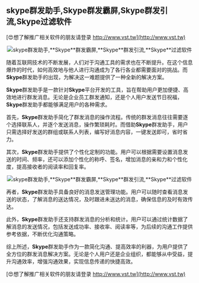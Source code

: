 ## **skype群发助手,**Skype**群发霸屏,**Skype**群发引流,**Skype**过滤软件**

[😍想了解推广相关软件的朋友请登录 http://www.vst.tw](http://www.vst.tw)

 <center><img src="https://vst.tw/MP4/tuiguang/png/2.png" alt="skype群发助手,**Skype**群发霸屏,**Skype**群发引流,**Skype**过滤软件"></center>

随着互联网技术的不断发展，人们对于沟通工具的需求也在不断提升。在这个信息爆炸的时代，如何高效地与他人进行沟通成为了各行各业都需要面对的挑战。而**Skype**群发助手的出现，为解决这一难题提供了一种全新的解决方案。

**Skype**群发助手是一款针对**Skype**平台开发的工具，旨在帮助用户更加便捷、高效地进行群发消息。无论是企业员工群发通知，还是个人用户发送节日祝福，**Skype**群发助手都能够满足用户的各种需求。

首先，**Skype**群发助手简化了群发消息的操作流程。传统的群发消息往往需要逐个选择联系人，并逐个发送消息，操作繁琐耗时。而借助**Skype**群发助手，用户只需选择好发送的群组或联系人列表，编写好消息内容，一键发送即可，省时省力。

其次，**Skype**群发助手提供了个性化定制的功能。用户可以根据需要设置消息发送的时间、频率，还可以添加个性化的称呼、签名，增加消息的亲和力和个性化度，提高接收者的阅读率和回复率。

 <center><img src="https://vst.tw/MP4/tuiguang/png/0.png" alt="skype群发助手,**Skype**群发霸屏,**Skype**群发引流,**Skype**过滤软件"></center>

再者，**Skype**群发助手具备良好的消息发送管理功能。用户可以随时查看消息发送的状态，了解消息的送达情况，及时跟进未送达的消息，确保信息的及时有效传达。

此外，**Skype**群发助手还支持群发消息的分析和统计。用户可以通过统计数据了解消息的发送情况，包括发送成功率、接收率、阅读率等，为后续的沟通工作提供参考依据，不断优化沟通策略。

综上所述，**Skype**群发助手作为一款简化沟通、提高效率的利器，为用户提供了全方位的群发消息解决方案。无论是个人用户还是企业组织，都能够从中受益，提升沟通效率，增强沟通效果，实现信息传递的快捷高效。

[😍想了解推广相关软件的朋友请登录 http://www.vst.tw](http://www.vst.tw)



